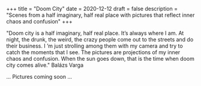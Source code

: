 +++
title = "Doom City"
date = 2020-12-12
draft = false
description = "Scenes from a half imaginary, half real place with pictures that reflect inner chaos and confusion"
+++

"Doom city is a half imaginary, half real place. It’s always where I am. At night, the drunk, the weird, the crazy people come out to the streets and do their business. I ’m just strolling among them with my camera and try to catch the moments that I see. The pictures are projections of my inner chaos and confusion. When the sun goes down, that is the time when doom city comes alive." Balázs Varga

... Pictures coming soon ...
